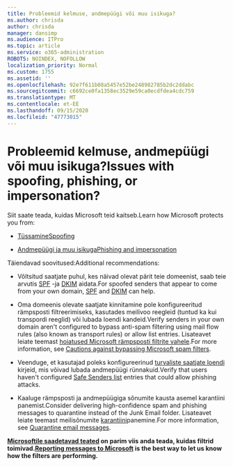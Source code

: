 ```yaml
---
title: Probleemid kelmuse, andmepüügi või muu isikuga?
ms.author: chrisda
author: chrisda
manager: dansimp
ms.audience: ITPro
ms.topic: article
ms.service: o365-administration
ROBOTS: NOINDEX, NOFOLLOW
localization_priority: Normal
ms.custom: 1755
ms.assetid: ''
ms.openlocfilehash: 92e7f611b08a5457e52be248982785b2dc2ddabc
ms.sourcegitcommit: c6692ce0fa1358ec3529e59ca0ecdfdea4cdc759
ms.translationtype: MT
ms.contentlocale: et-EE
ms.lasthandoff: 09/15/2020
ms.locfileid: "47773015"
---
```

# <a name="issues-with-spoofing-phishing-or-impersonation"></a><span data-ttu-id="3635f-102">Probleemid kelmuse, andmepüügi või muu isikuga?</span><span class="sxs-lookup"><span data-stu-id="3635f-102">Issues with spoofing, phishing, or impersonation?</span></span>

<span data-ttu-id="3635f-103">Siit saate teada, kuidas Microsoft teid kaitseb.</span><span class="sxs-lookup"><span data-stu-id="3635f-103">Learn how Microsoft protects you from:</span></span>

- [<span data-ttu-id="3635f-104">Tüssamine</span><span class="sxs-lookup"><span data-stu-id="3635f-104">Spoofing</span></span>](https://docs.microsoft.com/microsoft-365/security/office-365-security/anti-spoofing-protection)

- [<span data-ttu-id="3635f-105">Andmepüügi ja muu isikuga</span><span class="sxs-lookup"><span data-stu-id="3635f-105">Phishing and impersonation</span></span>](https://docs.microsoft.com/microsoft-365/security/office-365-security/atp-anti-phishing)

<span data-ttu-id="3635f-106">Täiendavad soovitused:</span><span class="sxs-lookup"><span data-stu-id="3635f-106">Additional recommendations:</span></span>

- <span data-ttu-id="3635f-107">Võltsitud saatjate puhul, kes näivad olevat pärit teie domeenist, saab teie arvutis [SPF](https://docs.microsoft.com/microsoft-365/security/office-365-security/set-up-spf-in-office-365-to-help-prevent-spoofing) -ja [DKIM](https://docs.microsoft.com/microsoft-365/security/office-365-security/use-dkim-to-validate-outbound-email) aidata.</span><span class="sxs-lookup"><span data-stu-id="3635f-107">For spoofed senders that appear to come from your own domain, [SPF](https://docs.microsoft.com/microsoft-365/security/office-365-security/set-up-spf-in-office-365-to-help-prevent-spoofing) and [DKIM](https://docs.microsoft.com/microsoft-365/security/office-365-security/use-dkim-to-validate-outbound-email) can help.</span></span>

- <span data-ttu-id="3635f-108">Oma domeenis olevate saatjate kinnitamine pole konfigureeritud rämpsposti filtreerimiseks, kasutades meilivoo reegleid (tuntud ka kui transpordi reeglid) või lubada loendi kandeid.</span><span class="sxs-lookup"><span data-stu-id="3635f-108">Verify senders in your own domain aren't configured to bypass anti-spam filtering using mail flow rules (also known as transport rules) or allow list entries.</span></span> <span data-ttu-id="3635f-109">Lisateavet leiate teemast [hoiatused Microsoft rämpsposti filtrite vahele](https://docs.microsoft.com/exchange/troubleshoot/antispam/cautions-against-bypassing-spam-filters).</span><span class="sxs-lookup"><span data-stu-id="3635f-109">For more information, see [Cautions against bypassing Microsoft spam filters](https://docs.microsoft.com/exchange/troubleshoot/antispam/cautions-against-bypassing-spam-filters).</span></span>

- <span data-ttu-id="3635f-110">Veenduge, et kasutajad poleks konfigureerinud [turvaliste saatjate loendi](https://support.office.com/article/BE1BAEA0-BEAB-4A30-B968-9004332336CE) kirjeid, mis võivad lubada andmepüügi rünnakuid.</span><span class="sxs-lookup"><span data-stu-id="3635f-110">Verify that users haven't configured [Safe Senders list](https://support.office.com/article/BE1BAEA0-BEAB-4A30-B968-9004332336CE) entries that could allow phishing attacks.</span></span>

- <span data-ttu-id="3635f-111">Kaaluge rämpsposti ja andmepüügiga sõnumite kausta asemel karantiini panemist.</span><span class="sxs-lookup"><span data-stu-id="3635f-111">Consider delivering high-confidence spam and phishing messages to quarantine instead of the Junk Email folder.</span></span> <span data-ttu-id="3635f-112">Lisateavet leiate teemast meilisõnumite [karantiini](https://docs.microsoft.com/microsoft-365/security/office-365-security/quarantine-email-messages)panemine.</span><span class="sxs-lookup"><span data-stu-id="3635f-112">For more information, see [Quarantine email messages](https://docs.microsoft.com/microsoft-365/security/office-365-security/quarantine-email-messages).</span></span>

<span data-ttu-id="3635f-113">**[Microsoftile saadetavad teated](https://support.office.com/article/b5caa9f1-cdf3-4443-af8c-ff724ea719d2) on parim viis anda teada, kuidas filtrid toimivad.**</span><span class="sxs-lookup"><span data-stu-id="3635f-113">**[Reporting messages to Microsoft](https://support.office.com/article/b5caa9f1-cdf3-4443-af8c-ff724ea719d2) is the best way to let us know how the filters are performing.**</span></span>
